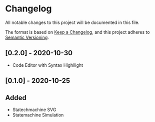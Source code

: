 # Changelog
All notable changes to this project will be documented in this file.

The format is based on [Keep a Changelog](https://keepachangelog.com/en/1.0.0/),
and this project adheres to [Semantic Versioning](https://semver.org/spec/v2.0.0.html).

## [0.2.0] - 2020-10-30

* Code Editor with Syntax Highilight

## [0.1.0] - 2020-10-25

## Added

* Statechmachine SVG
* Statemachine Simulation